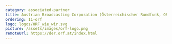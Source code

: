 ```yaml
---
category: associated-partner
title: Austrian Broadcasting Corporation (Österreichischer Rundfunk, ORF)
ordering: 11-orf
logo: logos/ORF_wie_wir.svg
picture: /assets/images/orf-logo.png
remoteUrl: https://der.orf.at/index.html
---
```

